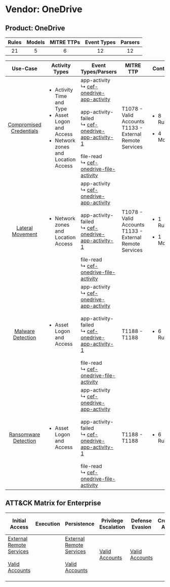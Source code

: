 Vendor: OneDrive
================
Product: OneDrive
-----------------
| Rules | Models | MITRE TTPs | Event Types | Parsers |
|:-----:|:------:|:----------:|:-----------:|:-------:|
|  21   |   5    |     6      |     12      |   12    |

|                                 Use-Case                                  | Activity Types                                                                                                     | Event Types/Parsers                                                                                                                                                                                                                                                                                                                              | MITRE TTP                                                      | Content                                             |
|:-------------------------------------------------------------------------:| ------------------------------------------------------------------------------------------------------------------ | ------------------------------------------------------------------------------------------------------------------------------------------------------------------------------------------------------------------------------------------------------------------------------------------------------------------------------------------------ | -------------------------------------------------------------- | --------------------------------------------------- |
| [Compromised Credentials](../UseCases/usecase_compromised_credentials.md) | <ul><li>Activity Time  and Type</li><li>Asset Logon and Access</li><li>Network zones and Location Access</li></ul> |  app-activity<br> ↳ [cef-onedrive-app-activity](../Parsers/parserContent_cef-onedrive-app-activity.md)<br><br> app-activity-failed<br> ↳ [cef-onedrive-app-activity-1](../Parsers/parserContent_cef-onedrive-app-activity-1.md)<br><br> file-read<br> ↳ [cef-onedrive-file-activity](../Parsers/parserContent_cef-onedrive-file-activity.md)<br> | T1078 - Valid Accounts<br>T1133 - External Remote Services<br> | <ul><li>8 Rules</li></ul><ul><li>4 Models</li></ul> |
|        [Lateral Movement](../UseCases/usecase_lateral_movement.md)        | <ul><li>Network zones and Location Access</li></ul>                                                                |  app-activity<br> ↳ [cef-onedrive-app-activity](../Parsers/parserContent_cef-onedrive-app-activity.md)<br><br> app-activity-failed<br> ↳ [cef-onedrive-app-activity-1](../Parsers/parserContent_cef-onedrive-app-activity-1.md)<br><br> file-read<br> ↳ [cef-onedrive-file-activity](../Parsers/parserContent_cef-onedrive-file-activity.md)<br> | T1078 - Valid Accounts<br>T1133 - External Remote Services<br> | <ul><li>1 Rules</li></ul><ul><li>1 Models</li></ul> |
|       [Malware Detection](../UseCases/usecase_malware_detection.md)       | <ul><li>Asset Logon and Access</li></ul>                                                                           |  app-activity<br> ↳ [cef-onedrive-app-activity](../Parsers/parserContent_cef-onedrive-app-activity.md)<br><br> app-activity-failed<br> ↳ [cef-onedrive-app-activity-1](../Parsers/parserContent_cef-onedrive-app-activity-1.md)<br><br> file-read<br> ↳ [cef-onedrive-file-activity](../Parsers/parserContent_cef-onedrive-file-activity.md)<br> | T1188 - T1188<br>                                              | <ul><li>6 Rules</li></ul>                           |
|    [Ransomware Detection](../UseCases/usecase_ransomware_detection.md)    | <ul><li>Asset Logon and Access</li></ul>                                                                           |  app-activity<br> ↳ [cef-onedrive-app-activity](../Parsers/parserContent_cef-onedrive-app-activity.md)<br><br> app-activity-failed<br> ↳ [cef-onedrive-app-activity-1](../Parsers/parserContent_cef-onedrive-app-activity-1.md)<br><br> file-read<br> ↳ [cef-onedrive-file-activity](../Parsers/parserContent_cef-onedrive-file-activity.md)<br> | T1188 - T1188<br>                                              | <ul><li>6 Rules</li></ul>                           |

ATT&CK Matrix for Enterprise
----------------------------
| Initial Access                                                                                                                                   | Execution | Persistence                                                                                                                                      | Privilege Escalation                                                | Defense Evasion                                                     | Credential Access | Discovery | Lateral Movement | Collection | Command and Control | Exfiltration | Impact |
| ------------------------------------------------------------------------------------------------------------------------------------------------ | --------- | ------------------------------------------------------------------------------------------------------------------------------------------------ | ------------------------------------------------------------------- | ------------------------------------------------------------------- | ----------------- | --------- | ---------------- | ---------- | ------------------- | ------------ | ------ |
| [External Remote Services](https://attack.mitre.org/techniques/T1133)<br><br>[Valid Accounts](https://attack.mitre.org/techniques/T1078)<br><br> |           | [External Remote Services](https://attack.mitre.org/techniques/T1133)<br><br>[Valid Accounts](https://attack.mitre.org/techniques/T1078)<br><br> | [Valid Accounts](https://attack.mitre.org/techniques/T1078)<br><br> | [Valid Accounts](https://attack.mitre.org/techniques/T1078)<br><br> |                   |           |                  |            |                     |              |        |